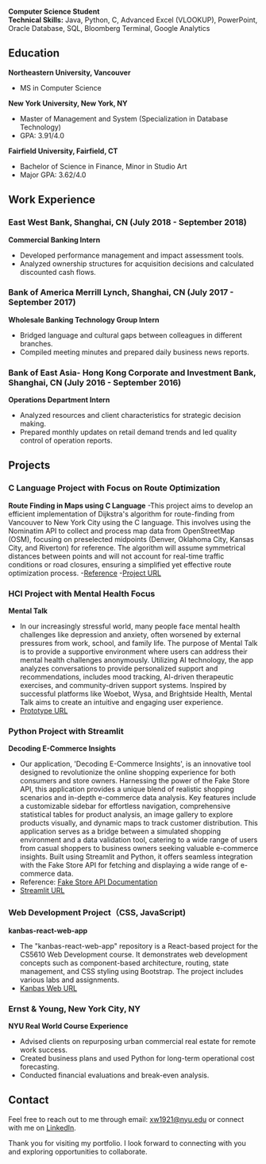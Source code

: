 **Computer Science Student**  
**Technical Skills:** Java, Python, C, Advanced Excel (VLOOKUP), PowerPoint, Oracle Database, SQL, Bloomberg Terminal, Google Analytics

## Education

**Northeastern University, Vancouver**  
- MS in Computer Science

**New York University, New York, NY**  
- Master of Management and System (Specialization in Database Technology)  
- GPA: 3.91/4.0

**Fairfield University, Fairfield, CT**  
- Bachelor of Science in Finance, Minor in Studio Art  
- Major GPA: 3.62/4.0

## Work Experience

### East West Bank, Shanghai, CN (July 2018 - September 2018)
**Commercial Banking Intern**  
- Developed performance management and impact assessment tools.
- Analyzed ownership structures for acquisition decisions and calculated discounted cash flows.

### Bank of America Merrill Lynch, Shanghai, CN (July 2017 - September 2017)
**Wholesale Banking Technology Group Intern**  
- Bridged language and cultural gaps between colleagues in different branches.
- Compiled meeting minutes and prepared daily business news reports.

### Bank of East Asia- Hong Kong Corporate and Investment Bank, Shanghai, CN (July 2016 - September 2016)
**Operations Department Intern**  
- Analyzed resources and client characteristics for strategic decision making.
- Prepared monthly updates on retail demand trends and led quality control of operation reports.

## Projects
### C Language Project with Focus on Route Optimization
**Route Finding in Maps using C Language** 
-This project aims to develop an efficient implementation of Dijkstra's algorithm for route-finding from Vancouver to New York City using the C language. This involves using the Nominatim API to collect and process map data from OpenStreetMap (OSM), focusing on preselected midpoints (Denver, Oklahoma City, Kansas City, and Riverton) for reference. The algorithm will assume symmetrical distances between points and will not account for real-time traffic conditions or road closures, ensuring a simplified yet effective route optimization process.
-[Reference](https://www.geeksforgeeks.org/introduction-to-dijkstras-shortest-path-algorithm/)
-[Project URL](https://github.com/thisissophiawang/portfolio/tree/main/Route%20Finding%20in%20Maps%20using%20C%20language)


### HCI Project with Mental Health Focus
**Mental Talk**  
- In our increasingly stressful world, many people face mental health challenges like depression and anxiety, often worsened by external pressures from work, school, and family life. The purpose of Mental Talk is to provide a supportive environment where users can address their mental health challenges anonymously. Utilizing AI technology, the app analyzes conversations to provide personalized support and recommendations, includes mood tracking, AI-driven therapeutic exercises, and community-driven support systems. Inspired by successful platforms like Woebot, Wysa, and Brightside Health, Mental Talk aims to create an intuitive and engaging user experience.
- [Prototype URL](https://www.figma.com/proto/9SZWmVusn11c8FuMJ437lw/Online-Medical?node-id=4-2&t=EQZDNH56JywKRFLN-1&scaling=min-zoom&content-scaling=fixed&page-id=0%3A1&starting-point-node-id=18%3A2)

### Python Project with Streamlit
**Decoding E-Commerce Insights**  
- Our application, 'Decoding E-Commerce Insights', is an innovative tool designed to revolutionize the online shopping experience for both consumers and store owners. Harnessing the power of the Fake Store API, this application provides a unique blend of realistic shopping scenarios and in-depth e-commerce data analysis. Key features include a customizable sidebar for effortless navigation, comprehensive statistical tables for product analysis, an image gallery to explore products visually, and dynamic maps to track customer distribution. This application serves as a bridge between a simulated shopping environment and a data validation tool, catering to a wide range of users from casual shoppers to business owners seeking valuable e-commerce insights. Built using Streamlit and Python, it offers seamless integration with the Fake Store API for fetching and displaying a wide range of e-commerce data.
- Reference: [Fake Store API Documentation](https://fakestoreapi.com/docs)
- [Streamlit URL](https://github.com/thisissophiawang/portfolio/tree/main/Python%20Project%20with%20Streamlit)

### Web Development Project（CSS, JavaScript)
**kanbas-react-web-app**  
- The "kanbas-react-web-app" repository is a React-based project for the CS5610 Web Development course. It demonstrates web development concepts such as component-based architecture, routing, state management, and CSS styling using Bootstrap. The project includes various labs and assignments.
- [Kanbas Web URL](https://a3--kanbas-react-web-app-sophia.netlify.app/#/LandingPage)

### Ernst & Young, New York City, NY
**NYU Real World Course Experience**  
- Advised clients on repurposing urban commercial real estate for remote work success.
- Created business plans and used Python for long-term operational cost forecasting.
- Conducted financial evaluations and break-even analysis.
  
## Contact

Feel free to reach out to me through email: xw1921@nyu.edu or connect with me on [LinkedIn](https://www.linkedin.com/in/sophia-wang/).

Thank you for visiting my portfolio. I look forward to connecting with you and exploring opportunities to collaborate.
